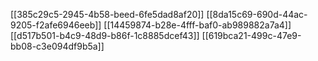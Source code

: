 [[385c29c5-2945-4b58-beed-6fe5dad8af20]]
[[8da15c69-690d-44ac-9205-f2afe6946eeb]]
[[14459874-b28e-4fff-baf0-ab989882a7a4]]
[[d517b501-b4c9-48d9-b86f-1c8885dcef43]]
[[619bca21-499c-47e9-bb08-c3e094df9b5a]]
